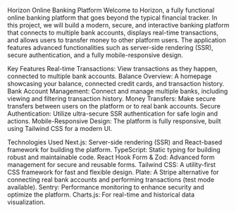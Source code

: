 Horizon Online Banking Platform
Welcome to Horizon, a fully functional online banking platform that goes beyond the typical financial tracker. In this project, we will build a modern, secure, and interactive banking platform that connects to multiple bank accounts, displays real-time transactions, and allows users to transfer money to other platform users. The application features advanced functionalities such as server-side rendering (SSR), secure authentication, and a fully mobile-responsive design.

Key Features
Real-time Transactions: View transactions as they happen, connected to multiple bank accounts.
Balance Overview: A homepage showcasing your balance, connected credit cards, and transaction history.
Bank Account Management: Connect and manage multiple banks, including viewing and filtering transaction history.
Money Transfers: Make secure transfers between users on the platform or to real bank accounts.
Secure Authentication: Utilize ultra-secure SSR authentication for safe login and actions.
Mobile-Responsive Design: The platform is fully responsive, built using Tailwind CSS for a modern UI.

Technologies Used
Next.js: Server-side rendering (SSR) and React-based framework for building the platform.
TypeScript: Static typing for building robust and maintainable code.
React Hook Form & Zod: Advanced form management for secure and reusable forms.
Tailwind CSS: A utility-first CSS framework for fast and flexible design.
Plate: A Stripe alternative for connecting real bank accounts and performing transactions (test mode available).
Sentry: Performance monitoring to enhance security and optimize the platform.
Charts.js: For real-time and historical data visualization.
